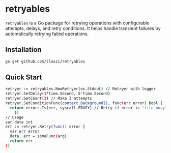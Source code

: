# retryables
```retryables``` is a Go package for retrying operations with configurable attempts, delays, and retry conditions. It helps handle transient failures by automatically retrying failed operations.

## Installation

```sh
go get github.com/llaxzi/retryables
```
## Quick Start
```sh
retryer := retryables.NewRetryer(os.Stdout) // Retryer with logger
retryer.SetDelay(1*time.Second, 5*time.Second)
retryer.SetCount(3) // Make 3 attempts
retryer.SetConditionFunc(context.Background(), func(err error) bool {
  return errors.Is(err, syscall.EBUSY) // Retry if error is "file busy"
	})
// Usage
var data int
err := retryer.Retry(func() error {
  var err error
  data, err = someFunc(arg)
  return err
})
```

